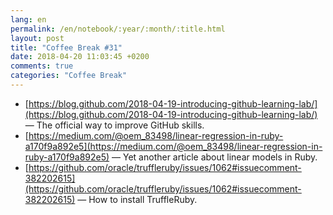 ```yaml
---
lang: en
permalink: /en/notebook/:year/:month/:title.html
layout: post
title: "Coffee Break #31"
date: 2018-04-20 11:03:45 +0200
comments: true
categories: "Coffee Break"
---
```


- [https://blog.github.com/2018-04-19-introducing-github-learning-lab/](https://blog.github.com/2018-04-19-introducing-github-learning-lab/) &mdash; The official way to improve GitHub skills.
- [https://medium.com/@oem_83498/linear-regression-in-ruby-a170f9a892e5](https://medium.com/@oem_83498/linear-regression-in-ruby-a170f9a892e5) &mdash; Yet another article about linear models in Ruby.
- [https://github.com/oracle/truffleruby/issues/1062#issuecomment-382202615](https://github.com/oracle/truffleruby/issues/1062#issuecomment-382202615) &mdash; How to install TruffleRuby.
